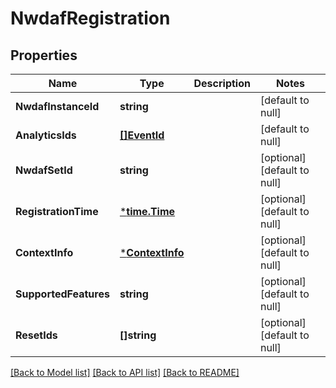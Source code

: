 # NwdafRegistration

## Properties
Name | Type | Description | Notes
------------ | ------------- | ------------- | -------------
**NwdafInstanceId** | **string** |  | [default to null]
**AnalyticsIds** | [**[]EventId**](EventId.md) |  | [default to null]
**NwdafSetId** | **string** |  | [optional] [default to null]
**RegistrationTime** | [***time.Time**](time.Time.md) |  | [optional] [default to null]
**ContextInfo** | [***ContextInfo**](ContextInfo.md) |  | [optional] [default to null]
**SupportedFeatures** | **string** |  | [optional] [default to null]
**ResetIds** | **[]string** |  | [optional] [default to null]

[[Back to Model list]](../README.md#documentation-for-models) [[Back to API list]](../README.md#documentation-for-api-endpoints) [[Back to README]](../README.md)

